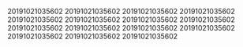 20191021035602
20191021035602
20191021035602
20191021035602
20191021035602
20191021035602
20191021035602
20191021035602
20191021035602
20191021035602
20191021035602
20191021035602
20191021035602
20191021035602
20191021035602
